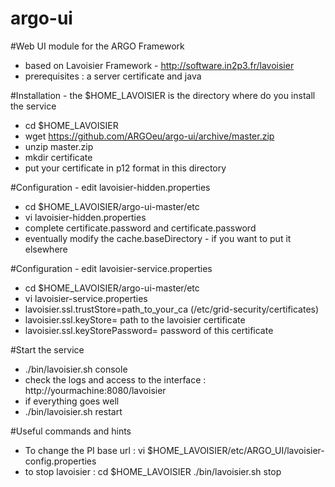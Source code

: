 # argo-ui

#Web UI module for the ARGO Framework

* based on Lavoisier Framework - http://software.in2p3.fr/lavoisier
* prerequisites : a server certificate and java


#Installation - the $HOME_LAVOISIER is the directory where do you install the service
* cd $HOME_LAVOISIER
* wget https://github.com/ARGOeu/argo-ui/archive/master.zip
* unzip master.zip
* mkdir certificate
* put your certificate in p12 format in this directory


#Configuration - edit lavoisier-hidden.properties
* cd $HOME_LAVOISIER/argo-ui-master/etc
* vi lavoisier-hidden.properties
* complete certificate.password and certificate.password
* eventually modify the cache.baseDirectory - if you want to put it elsewhere

#Configuration - edit lavoisier-service.properties
* cd $HOME_LAVOISIER/argo-ui-master/etc
* vi lavoisier-service.properties
* lavoisier.ssl.trustStore=path_to_your_ca  (/etc/grid-security/certificates)
* lavoisier.ssl.keyStore= path to the lavoisier certificate
* lavoisier.ssl.keyStorePassword= password of this certificate

#Start the service 

* ./bin/lavoisier.sh console
* check the logs and access to the interface : http://yourmachine:8080/lavoisier
* if everything goes well 
*  ./bin/lavoisier.sh restart


#Useful commands and hints

* To change the PI base url : vi $HOME_LAVOISIER/etc/ARGO_UI/lavoisier-config.properties
* to stop lavoisier : 
cd $HOME_LAVOISIER
./bin/lavoisier.sh stop